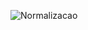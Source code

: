 
![Normalizacao](https://user-images.githubusercontent.com/51385738/163249915-502f196a-986a-4057-8e67-6ca1557f4705.png)